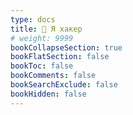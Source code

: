 ```yaml
---
type: docs
title: 📁 Я хакер
# weight: 9999
bookCollapseSection: true
bookFlatSection: false
bookToc: false
bookComments: false
bookSearchExclude: false
bookHidden: false
---
```


